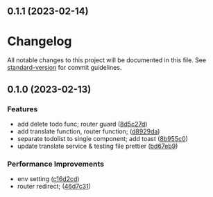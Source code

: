 ## 0.1.1 (2023-02-14)


# Changelog

All notable changes to this project will be documented in this file. See [standard-version](https://github.com/conventional-changelog/standard-version) for commit guidelines.


## 0.1.0 (2023-02-13)


### Features

* add delete todo func; router guard ([8d5c27d](https://github.com/elle-n-lu/todo/commit/8d5c27dbe12adf6a8b3753477ae8fcc50685b45c))
* add translate function, router function; ([d8929da](https://github.com/elle-n-lu/todo/commit/d8929da87f3614f34ec464170cb2e4e1306edd63))
* separate todolist to single component; add toast ([8b955c0](https://github.com/elle-n-lu/todo/commit/8b955c03922aae7b6bc9a02865db803ee2073b4d))
* update translate service & testing file prettier ([bd67eb9](https://github.com/elle-n-lu/todo/commit/bd67eb9bdfdea268091a1c18008efc17e326630d))


### Performance Improvements

* env setting ([c16d2cd](https://github.com/elle-n-lu/todo/commit/c16d2cd750c62108c565145ecf6a428f93856e75))
* router redirect; ([46d7c31](https://github.com/elle-n-lu/todo/commit/46d7c312779525e1c260ca0b7126d15a37ccd160))
